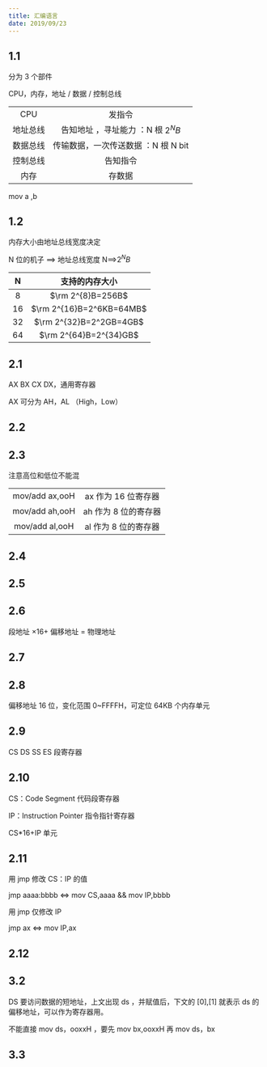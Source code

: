 ```yaml
---
title: 汇编语言
date: 2019/09/23
---
```


## 1.1

分为 3 个部件

CPU，内存，地址 / 数据 / 控制总线

<center>

|          |                                     |
| :------: | :---------------------------------: |
|   CPU    |               发指令                |
| 地址总线 |  告知地址 ，寻址能力 ：N 根 $2^NB$  |
| 数据总线 | 传输数据，一次传送数据 ：N 根 N bit |
| 控制总线 |              告知指令               |
|   内存   |               存数据                |

</center>

mov a ,b

## 1.2

内存大小由地址总线宽度决定

N 位的机子 ⟹ 地址总线宽度 N⟹$2^NB$

<center>

|  N  |      支持的内存大小      |
| :-: | :----------------------: |
|  8  |    $\rm 2^{8}B=256B$     |
| 16  | $\rm 2^{16}B=2^6KB=64MB$ |
| 32  | $\rm 2^{32}B=2^2GB=4GB$  |
| 64  |  $\rm 2^{64}B=2^{34}GB$  |

</center>

## 2.1

AX BX CX DX，通用寄存器

AX 可分为 AH，AL （High，Low）

## 2.2

## 2.3

注意高位和低位不能混

<center>

|                |                      |
| :------------: | :------------------: |
| mov/add ax,ooH | ax 作为 16 位寄存器  |
| mov/add ah,ooH | ah 作为 8 位的寄存器 |
| mov/add al,ooH | al 作为 8 位的寄存器 |

</center>

## 2.4

## 2.5

## 2.6

段地址 ×16+ 偏移地址 = 物理地址

## 2.7

## 2.8

偏移地址 16 位，变化范围 0~FFFFH，可定位 64KB 个内存单元

## 2.9

CS DS SS ES 段寄存器

## 2.10

CS：Code Segment 代码段寄存器

IP：Instruction Pointer 指令指针寄存器

CS\*16+IP 单元

## 2.11

用 jmp 修改 CS：IP 的值

jmp aaaa:bbbb ⇔ mov CS,aaaa && mov IP,bbbb

用 jmp 仅修改 IP

jmp ax ⇔ mov IP,ax

## 2.12

## 3.2

DS 要访问数据的短地址，上文出现 ds ，并赋值后，下文的 [0],[1] 就表示 ds 的偏移地址，可以作为寄存器用。

不能直接 mov ds，ooxxH ，要先 mov bx,ooxxH 再 mov ds，bx

## 3.3
